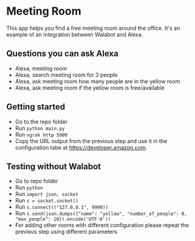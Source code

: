# Meeting Room #
This app helps you find a free meeting room around the office.
It's an example of an integration between Walabot and Alexa.

## Questions you can ask Alexa ##
* Alexa, meeting room
* Alexa, search meeting room for 3 people
* Alexa, ask meeting room how many people are in the yellow room
* Alexa, ask meeting room if the yellow room is free/available

## Getting started ##
 * Go to the repo folder
 * Run `python main.py` 
 * Run `ngrok http 5000`
 * Copy the URL output from the previous step and use it in the configuration tabe at https://developer.amazon.com.
 
## Testing without Walabot ##
 * Go to repo folder
 * Run `python`
 * Run `import json, socket`
 * Run `s = socket.socket()`
 * Run `s.connect(("127.0.0.1", 9999))`
 * Run `s.send(json.dumps({"name": "yellow", "number_of_people": 0, "max_people": 10}).encode('UTF-8'))`
 * For adding other rooms with different configuration please repeat the previous step using different parameters
